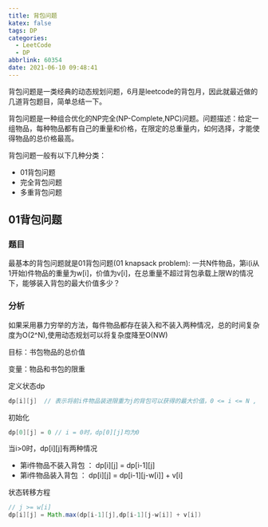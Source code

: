 ```yaml
---
title: 背包问题
katex: false
tags: DP
categories:
  - LeetCode
  - DP
abbrlink: 60354
date: 2021-06-10 09:48:41
---
```


背包问题是一类经典的动态规划问题，6月是leetcode的背包月，因此就最近做的几道背包题目，简单总结一下。

背包问题是一种组合优化的NP完全(NP-Complete,NPC)问题。问题描述：给定一组物品，每种物品都有自己的重量和价格，在限定的总重量内，如何选择，才能使得物品的总价格最高。

背包问题一般有以下几种分类：

- 01背包问题
- 完全背包问题
- 多重背包问题

<!-- more -->

## 01背包问题

### 题目 

最基本的背包问题就是01背包问题(01 knapsack problem): 一共N件物品，第i(i从1开始)件物品的重量为w[i]，价值为v[i]，在总重量不超过背包承载上限W的情况下，能够装入背包的最大价值多少？

### 分析

如果采用暴力穷举的方法，每件物品都存在装入和不装入两种情况，总的时间复杂度为O(2^N),使用动态规划可以将复杂度降至O(NW)

目标：书包物品的总价值

变量：物品和书包的限重

定义状态dp
```java
dp[i][j]  // 表示将前i件物品装进限重为j的背包可以获得的最大价值，0 <= i <= N , 0 <= j <= W
```

初始化
```java
dp[0][j] = 0 // i = 0时，dp[0][j]均为0 
```

当i>0时，dp[i][j]有两种情况

- 第i件物品不装入背包 ： dp[i][j] = dp[i-1][j]
- 第i件物品装入背包  ： dp[i][j] = dp[i-1][j-w[i]] + v[i]

状态转移方程
```java
// j >= w[i]
dp[i][j] = Math.max(dp[i-1][j],dp[i-1][j-w[i]] + v[i])
```


